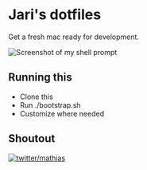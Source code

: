 # Jari's dotfiles  
Get a fresh mac ready for development.  

![Screenshot of my shell prompt](https://i.imgur.com/Kw973nN.png)

## Running this

- Clone this
- Run ./bootstrap.sh
- Customize where needed

## Shoutout
[![twitter/mathias](http://gravatar.com/avatar/24e08a9ea84deb17ae121074d0f17125?s=70)](http://twitter.com/mathias "Follow @mathias on Twitter")